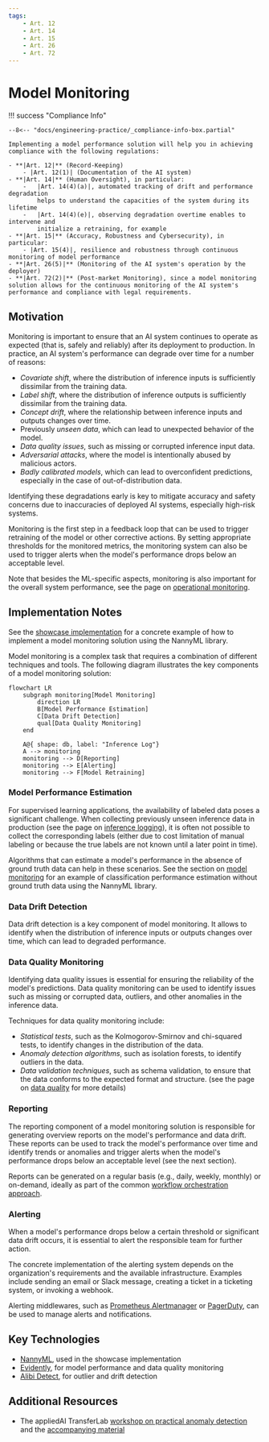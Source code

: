 ```yaml
---
tags:
    - Art. 12
    - Art. 14
    - Art. 15
    - Art. 26
    - Art. 72
---
```


# Model Monitoring

!!! success "Compliance Info"

    --8<-- "docs/engineering-practice/_compliance-info-box.partial"

    Implementing a model performance solution will help you in achieving compliance with the following regulations:

    - **|Art. 12|** (Record-Keeping)
        - |Art. 12(1)| (Documentation of the AI system)
    - **|Art. 14|** (Human Oversight), in particular:
        -   |Art. 14(4)(a)|, automated tracking of drift and performance degradation
            helps to understand the capacities of the system during its lifetime
        -   |Art. 14(4)(e)|, observing degradation overtime enables to intervene and
            initialize a retraining, for example
    - **|Art. 15|** (Accuracy, Robustness and Cybersecurity), in particular:
        - |Art. 15(4)|, resilience and robustness through continuous monitoring of model performance
    - **|Art. 26(5)|** (Monitoring of the AI system's operation by the deployer)
    - **|Art. 72(2)|** (Post-market Monitoring), since a model monitoring solution allows for the continuous monitoring of the AI system's performance and compliance with legal requirements.

## Motivation

Monitoring is important to ensure that an AI system continues to operate as expected (that is, safely and reliably) after its deployment to production.
In practice, an AI system's performance can degrade over time for a number of reasons:

-   _Covariate shift_, where the distribution of inference inputs is sufficiently dissimilar from the training data.
-   _Label shift_, where the distribution of inference outputs is sufficiently dissimilar from the training data.
-   _Concept drift_, where the relationship between inference inputs and outputs changes over time.
-   Previously _unseen data_, which can lead to unexpected behavior of the model.
-   _Data quality issues_, such as missing or corrupted inference input data.
-   _Adversarial attacks_, where the model is intentionally abused by malicious actors.
-   _Badly calibrated models_, which can lead to overconfident predictions, especially in the case of out-of-distribution data.

Identifying these degradations early is key to mitigate accuracy and safety concerns due to inaccuracies of deployed AI systems, especially high-risk systems.

Monitoring is the first step in a feedback loop that can be used to trigger retraining of the model or other corrective actions.
By setting appropriate thresholds for the monitored metrics, the monitoring system can also be used to trigger alerts when the model's performance drops below an acceptable level.

Note that besides the ML-specific aspects, monitoring is also important for the overall system performance, see the page on [operational monitoring](./operational-monitoring.md).

## Implementation Notes

See the [showcase implementation](../showcase/implementation-notes/model-monitoring.md) for a concrete example of how to implement a model monitoring solution using the NannyML library.

Model monitoring is a complex task that requires a combination of different techniques and tools.
The following diagram illustrates the key components of a model monitoring solution:

```mermaid
flowchart LR
    subgraph monitoring[Model Monitoring]
        direction LR
        B[Model Performance Estimation]
        C[Data Drift Detection]
        qual[Data Quality Monitoring]
    end

    A@{ shape: db, label: "Inference Log"}
    A --> monitoring
    monitoring --> D[Reporting]
    monitoring --> E[Alerting]
    monitoring --> F[Model Retraining]

```

### Model Performance Estimation

For supervised learning applications, the availability of labeled data poses a significant challenge.
When collecting previously unseen inference data in production (see the page on [inference logging](inference-log.md)), it is often not possible to collect the corresponding labels (either due to cost limitation of manual labeling or because the true labels are not known until a later point in time).

Algorithms that can estimate a model's performance in the absence of ground truth data can help in these scenarios.
See the section on [model monitoring](../showcase/implementation-notes/model-monitoring.md) for an example of classification performance estimation without ground truth data using the NannyML library.

### Data Drift Detection

Data drift detection is a key component of model monitoring.
It allows to identify when the distribution of inference inputs or outputs changes over time, which can lead to degraded performance.

### Data Quality Monitoring

Identifying data quality issues is essential for ensuring the reliability of the model's predictions.
Data quality monitoring can be used to identify issues such as missing or corrupted data, outliers, and other anomalies in the inference data.

Techniques for data quality monitoring include:

-   _Statistical tests_, such as the Kolmogorov-Smirnov and chi-squared tests, to identify changes in the distribution of the data.
-   _Anomaly detection algorithms_, such as isolation forests, to identify outliers in the data.
-   _Data validation techniques_, such as schema validation, to ensure that the data conforms to the expected format and structure. (see the page on [data quality](data-governance/data-quality.md) for more details)

### Reporting

The reporting component of a model monitoring solution is responsible for generating overview reports on the model's performance and data drift.
These reports can be used to track the model's performance over time and identify trends or anomalies and trigger alerts when the model's performance drops below an acceptable level (see the next section).

Reports can be generated on a regular basis (e.g., daily, weekly, monthly) or on-demand, ideally as part of the common [workflow orchestration approach](orchestration.md).

### Alerting

When a model's performance drops below a certain threshold or significant data drift occurs, it is essential to alert the responsible team for further action.

The concrete implementation of the alerting system depends on the organization's requirements and the available infrastructure.
Examples include sending an email or Slack message, creating a ticket in a ticketing system, or invoking a webhook.

Alerting middlewares, such as [Prometheus Alertmanager](https://prometheus.io/docs/alerting/latest/alertmanager/) or [PagerDuty](https://www.pagerduty.com/), can be used to manage alerts and notifications.

## Key Technologies

-   [NannyML](https://www.nannyml.com/library), used in the showcase implementation
-   [Evidently](https://www.evidentlyai.com/evidently-oss), for model performance and data quality monitoring
-   [Alibi Detect](https://docs.seldon.io/projects/alibi-detect/en/stable/), for outlier and drift detection

## Additional Resources

-   The appliedAI TransferLab [workshop on practical anomaly detection](https://transferlab.ai/trainings/practical-anomaly-detection/) and the [accompanying material](https://github.com/aai-institute/tfl-training-practical-anomaly-detection)
